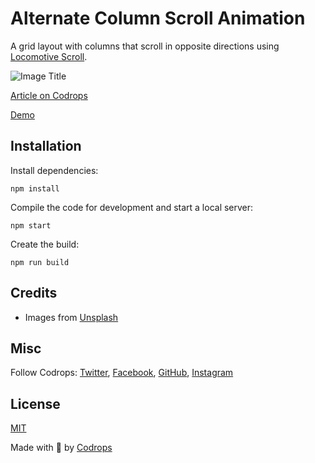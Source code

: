 # Alternate Column Scroll Animation

A grid layout with columns that scroll in opposite directions using [Locomotive Scroll](https://locomotivemtl.github.io/locomotive-scroll/).

![Image Title](https://tympanus.net/codrops/wp-content/uploads/2021/12/columscroll_feat.jpg)

[Article on Codrops](https://tympanus.net/codrops/?p=57959)

[Demo](https://tympanus.net/Development/ColumnScroll/)


## Installation

Install dependencies:

```
npm install
```

Compile the code for development and start a local server:

```
npm start
```

Create the build:

```
npm run build
```

## Credits

- Images from [Unsplash](https://unsplash.com/)

## Misc

Follow Codrops: [Twitter](http://www.twitter.com/codrops), [Facebook](http://www.facebook.com/codrops), [GitHub](https://github.com/codrops), [Instagram](https://www.instagram.com/codropsss/)

## License
[MIT](LICENSE)

Made with :blue_heart:  by [Codrops](http://www.codrops.com)





